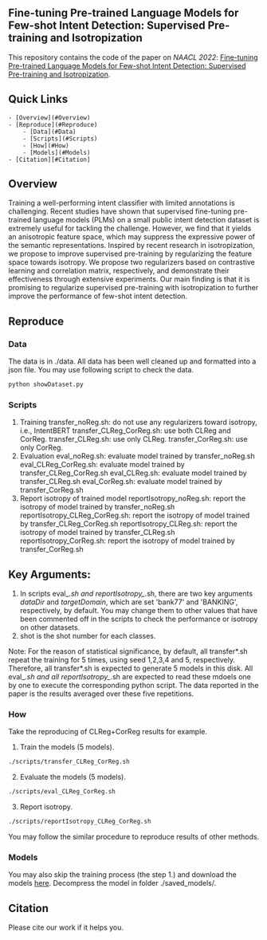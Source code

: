 ## Fine-tuning Pre-trained Language Models for Few-shot Intent Detection: Supervised Pre-training and Isotropization

This repository contains the code of the paper on *NAACL 2022*: [Fine-tuning Pre-trained Language Models for Few-shot Intent Detection: Supervised Pre-training and Isotropization](http://www.google.com).

## Quick Links

    - [Overview](#Overview)
    - [Reproduce](#Reproduce)
        - [Data](#Data)
        - [Scripts](#Scripts)
        - [How](#How)
        - [Models](#Models)
    - [Citation][#Citation]

## Overview

Training a well-performing intent classifier with limited annotations is challenging. Recent studies have shown that supervised fine-tuning pre-trained language models (PLMs) on a small public intent detection dataset is extremely useful for tackling the challenge. However, we find that it yields an anisotropic feature space, which may suppress the expressive power of the semantic representations. Inspired by recent research in isotropization, we propose to improve supervised pre-training by regularizing the feature space towards isotropy. We propose two regularizers based on contrastive learning and correlation matrix, respectively, and demonstrate their effectiveness through extensive experiments. Our main finding is that it is promising to regularize supervised pre-training with isotropization to further improve the performance of few-shot intent detection. 

## Reproduce
### Data
The data is in ./data. All data has been well cleaned up and formatted into a json file. You may use following script to check the data.

```bash
python showDataset.py
```

### Scripts
1. Training
    transfer_noReg.sh: do not use any regularizers toward isotropy, i.e., IntentBERT
    transfer_CLReg_CorReg.sh: use both CLReg and CorReg. 
    transfer_CLReg.sh: use only CLReg. 
    transfer_CorReg.sh: use only CorReg. 
2. Evaluation
    eval_noReg.sh: evaluate model trained by transfer_noReg.sh
    eval_CLReg_CorReg.sh: evaluate model trained by transfer_CLReg_CorReg.sh
    eval_CLReg.sh: evaluate model trained by transfer_CLReg.sh
    eval_CorReg.sh: evaluate model trained by transfer_CorReg.sh
3. Report isotropy of trained model
    reportIsotropy_noReg.sh: report the isotropy of model trained by transfer_noReg.sh
    reportIsotropy_CLReg_CorReg.sh: report the isotropy of model trained by  transfer_CLReg_CorReg.sh
    reportIsotropy_CLReg.sh: report the isotropy of model trained by transfer_CLReg.sh
    reportIsotropy_CorReg.sh: report the isotropy of model trained by transfer_CorReg.sh

## Key Arguments:
1. In scripts eval_*.sh and reportIsotropy_*.sh, there are two key arguments *dataDir* and *targetDomain*, which are set 'bank77' and 'BANKING', respectively, by default. You may change them to other values that have been commented off in the scripts to check the performance or isotropy on other datasets.
2. shot is the shot number for each classes.

Note: For the reason of statistical significance, by default, all transfer*.sh repeat the training for 5 times, using seed 1,2,3,4 and 5, respectively. Therefore, all transfer*.sh is expected to generate 5 models in this disk. All eval_*.sh and all reportIsotropy_*.sh are expected to read these mdoels one by one to execute the corresponding python script. The data reported in the paper is the results averaged over these five repetitions.


### How
Take the reproducing of CLReg+CorReg results for example.
1. Train the models (5 models).
```bash
./scripts/transfer_CLReg_CorReg.sh
```
2. Evaluate the models (5 models).
```bash
./scripts/eval_CLReg_CorReg.sh
```
3. Report isotropy.
```bash
./scripts/reportIsotropy_CLReg_CorReg.sh
```
You may follow the similar procedure to reproduce results of other methods.


### Models
You may also skip the training process (the step 1.) and download the models [here](www.google.com). Decompress the model in folder ./saved_models/.

## Citation
Please cite our work if it helps you.

